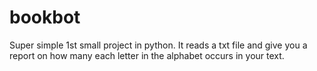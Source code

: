 # bookbot

Super simple 1st small project in python. 
It reads a txt file and give you a report on how many each letter in the alphabet
occurs in your text.
